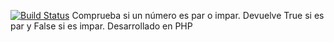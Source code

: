 [![Build Status](https://travis-ci.com/organizacion-sesion-3-anabel-palasi/sesion5-travis.svg?branch=master)](https://travis-ci.com/organizacion-sesion-3-anabel-palasi/sesion5-travis)
Comprueba si un número es par o impar. Devuelve True si es par y False si es impar. Desarrollado en PHP
